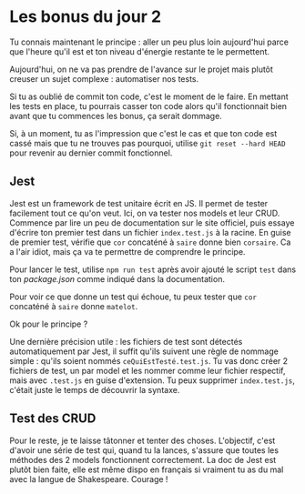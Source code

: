 # Les bonus du jour 2

Tu connais maintenant le principe : aller un peu plus loin aujourd'hui parce que l'heure qu'il est et ton niveau d'énergie restante te le permettent.

Aujourd'hui, on ne va pas prendre de l'avance sur le projet mais plutôt creuser un sujet complexe : automatiser nos tests.

Si tu as oublié de commit ton code, c'est le moment de le faire. En mettant les tests en place, tu pourrais casser ton code alors qu'il fonctionnait bien avant que tu commences les bonus, ça serait dommage.

Si, à un moment, tu as l'impression que c'est le cas et que ton code est cassé mais que tu ne trouves pas pourquoi, utilise `git reset --hard HEAD` pour revenir au dernier commit fonctionnel.

## Jest

Jest est un framework de test unitaire écrit en JS. Il permet de tester facilement tout ce qu'on veut. Ici, on va tester nos models et leur CRUD. Commence par lire un peu de documentation sur le site officiel, puis essaye d'écrire ton premier test dans un fichier `index.test.js` à la racine. En guise de premier test, vérifie que `cor` concaténé à `saire` donne bien `corsaire`. Ca a l'air idiot, mais ça va te permettre de comprendre le principe.

Pour lancer le test, utilise `npm run test` après avoir ajouté le script `test` dans ton _package.json_ comme indiqué dans la documentation.

Pour voir ce que donne un test qui échoue, tu peux tester que `cor` concaténé à `saire` donne `matelot`.

Ok pour le principe ?

Une dernière précision utile : les fichiers de test sont détectés automatiquement par Jest, il suffit qu'ils suivent une règle de nommage simple : qu'ils soient nommés `ceQuiEstTesté.test.js`. Tu vas donc créer 2 fichiers de test, un par model et les nommer comme leur fichier respectif, mais avec `.test.js` en guise d'extension. Tu peux supprimer `index.test.js`, c'était juste le temps de découvrir la syntaxe.

## Test des CRUD

Pour le reste, je te laisse tâtonner et tenter des choses. L'objectif, c'est d'avoir une série de test qui, quand tu la lances, s'assure que toutes les méthodes des 2 models fonctionnent correctement. La doc de Jest est plutôt bien faite, elle est même dispo en français si vraiment tu as du mal avec la langue de Shakespeare. Courage !